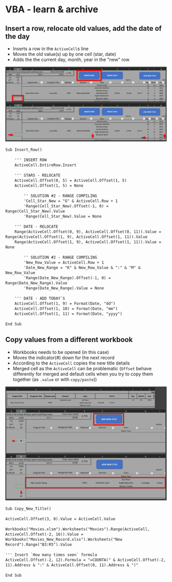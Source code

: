 # VBA - learn & archive

## Insert a row, relocate old values, add the date of the day
- Inserts a row in the `ActiveCell`s line
- Moves the old value(s) up by one cell (star, date)
- Adds the the current day, month, year in the "new" row

<div align="center">
    <img src="docs/insert_row.png" </img> 
</div>

```
Sub Insert_Row()
    
    ''' INSERT ROW
    ActiveCell.EntireRow.Insert
    
    ''' STARS - RELOCATE
    ActiveCell.Offset(0, 5) = ActiveCell.Offset(1, 5)
    ActiveCell.Offset(1, 5) = None
    
        '' SOLUTION #2 - RANGE COMPILING
        'Cell_Star_New = "G" & ActiveCell.Row + 1
        'Range(Cell_Star_New).Offset(-1, 0) = Range(Cell_Star_New).Value
        'Range(Cell_Star_New).Value = None
    
    ''' DATE - RELOCATE
    Range(ActiveCell.Offset(0, 9), ActiveCell.Offset(0, 11)).Value = Range(ActiveCell.Offset(1, 9), ActiveCell.Offset(1, 11)).Value
    Range(ActiveCell.Offset(1, 9), ActiveCell.Offset(1, 11)).Value = None
    
        '' SOLUTION #2 - RANGE COMPILING
        'New_Row_Value = ActiveCell.Row + 1
        'Date_New_Range = "K" & New_Row_Value & ":" & "M" & New_Row_Value
        'Range(Date_New_Range).Offset(-1, 0) = Range(Date_New_Range).Value
        'Range(Date_New_Range).Value = None
    
    ''' DATE - ADD TODAY`S
    ActiveCell.Offset(1, 9) = Format(Date, "dd")
    ActiveCell.Offset(1, 10) = Format(Date, "mm")
    ActiveCell.Offset(1, 11) = Format(Date, "yyyy")

End Sub
```

## Copy values from a different workbook
- Workbooks needs to be opened (in this case)
- Moves the indicator(#) down for the next record
- According to the `ActiveCell` copies the new title details
- Merged cell as the `ActiveCell` can be problematic (`Offset` behave differently for merged and default cells when you try to copy them together (as `.value` or with `copy/paste`))

<div align="center">
    <img src="docs/add_new_title.png" </img> 
</div>

```
Sub Copy_New_Title()

ActiveCell.Offset(3, 0).Value = ActiveCell.Value

Workbooks("Movies.xlsm").Worksheets("Movies").Range(ActiveCell, ActiveCell.Offset(-2, 16)).Value = Workbooks("Movies_New_Record.xlsx").Worksheets("New Record").Range("B3:R5").Value

''' Insert `How many times seen` formula
ActiveCell.Offset(-2, 12).Formula = "=COUNTA(" & ActiveCell.Offset(-2, 11).Address & ":" & ActiveCell.Offset(0, 11).Address & ")"

End Sub
```


